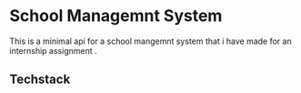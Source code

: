 # School Managemnt System 

This is a minimal api for a school mangemnt system that i 
have made for an internship assignment . 

## Techstack 

